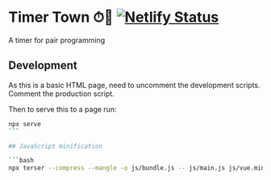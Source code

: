 # Timer Town ⏱🏡️ [![Netlify Status](https://api.netlify.com/api/v1/badges/9318371b-449b-4c1a-ae3a-2ecc9eba0759/deploy-status)](https://app.netlify.com/sites/timertown/deploys)

A timer for pair programming

## Development

As this is a basic HTML page, need to uncomment the development scripts. Comment the production script.

Then to serve this to a page run:

````bash
npx serve
```

## JavaScript minification

```bash
npx terser --compress --mangle -o js/bundle.js -- js/main.js js/vue.min.js
````
